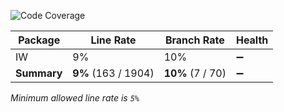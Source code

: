 ![Code Coverage](https://img.shields.io/badge/Code%20Coverage-9%25-yellow?style=flat)

Package | Line Rate | Branch Rate | Health
-------- | --------- | ----------- | ------
IW | 9% | 10% | ➖
**Summary** | **9%** (163 / 1904) | **10%** (7 / 70) | ➖

_Minimum allowed line rate is `5%`_
